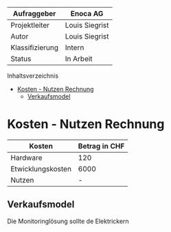 Aufraggeber     | Enoca AG
--------------- | ----------------
Projektleiter   | Louis Siegrist
Autor           | Louis Siegrist
Klassifizierung | Intern
Status          | In Arbeit

Inhaltsverzeichnis

<!-- toc orderedList:0 depthFrom:1 depthTo:6 -->

- [Kosten - Nutzen Rechnung](#kosten-nutzen-rechnung)
	- [Verkaufsmodel](#verkaufsmodel)

<!-- tocstop -->
# Kosten - Nutzen Rechnung

Kosten | Betrag in CHF
------ | --
Hardware | 120
Etwicklungskosten | 6000
Nutzen | -

## Verkaufsmodel
Die Monitoringlösung sollte de Elektrickern
